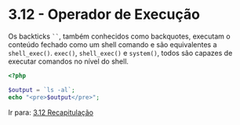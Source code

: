 # 3.12 - Operador de Execução

Os backticks ``` `` ```, também conhecidos como backquotes, executam o conteúdo fechado como um shell
comando e são equivalentes a `shell_exec()`.
`exec()`, `shell_exec()` e `system()`, todos são capazes de executar comandos no nível do shell.

```php
<?php

$output = `ls -al`;
echo "<pre>$output</pre>";
```

Ir para: [3.12 Recapitulação](https://github.com/DanielHe4rt/php4noobs/blob/master/3-Basico/13-Recapitulacao.md)